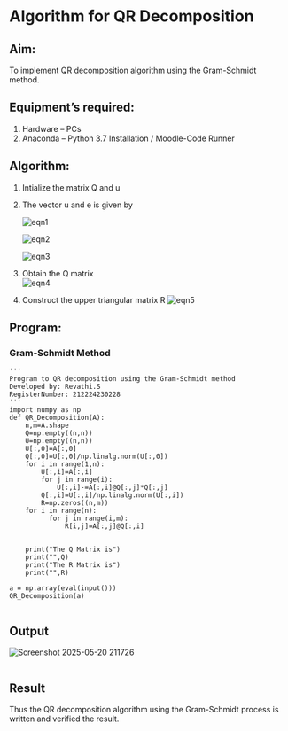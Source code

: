 # Algorithm for QR Decomposition
## Aim:
To implement QR decomposition algorithm using the Gram-Schmidt method.
## Equipment’s required:
1.	Hardware – PCs
2.	Anaconda – Python 3.7 Installation / Moodle-Code Runner
## Algorithm:
1.	Intialize the matrix Q and u
2.	The vector u and e is given by

    ![eqn1](./ex4.jpg)

    ![eqn2](./ex6.jpg)

    ![eqn3](./ex3.jpg)

3.	Obtain the Q matrix   
    ![eqn4](./ex1.jpg)
4.	Construct the upper triangular matrix R
    ![eqn5](./ex2.jpg)



## Program:
### Gram-Schmidt Method


```
'''
Program to QR decomposition using the Gram-Schmidt method
Developed by: Revathi.S
RegisterNumber: 212224230228
'''
import numpy as np
def QR_Decomposition(A):
    n,m=A.shape
    Q=np.empty((n,n))
    U=np.empty((n,n))
    U[:,0]=A[:,0]
    Q[:,0]=U[:,0]/np.linalg.norm(U[:,0])
    for i in range(1,n):
        U[:,i]=A[:,i]
        for j in range(i):
            U[:,i]-=A[:,i]@Q[:,j]*Q[:,j]
        Q[:,i]=U[:,i]/np.linalg.norm(U[:,i])
        R=np.zeros((n,m))
    for i in range(n):
          for j in range(i,m):
              R[i,j]=A[:,j]@Q[:,i]
  

    print("The Q Matrix is")
    print("",Q)
    print("The R Matrix is")
    print("",R)

a = np.array(eval(input()))
QR_Decomposition(a)
```







```
```
## Output

![Screenshot 2025-05-20 211726](https://github.com/user-attachments/assets/c62de910-c73e-4c91-a62b-c409fa527464)


```
````
## Result
Thus the QR decomposition algorithm using the Gram-Schmidt process is written and verified the result.
